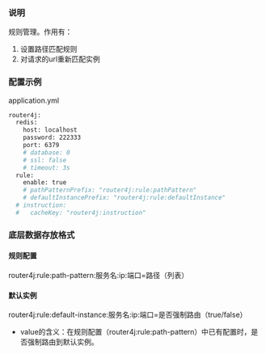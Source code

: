 ### 说明
规则管理。作用有：
1. 设置路径匹配规则
2. 对请求的url重新匹配实例

### 配置示例
application.yml

````bash
router4j:
  redis:
    host: localhost
    password: 222333
    port: 6379
    # database: 0
    # ssl: false
    # timeout: 3s
  rule:
    enable: true
    # pathPatternPrefix: "router4j:rule:pathPattern"
    # defaultInstancePrefix: "router4j:rule:defaultInstance"
  # instruction:
  #   cacheKey: "router4j:instruction"
````
### 底层数据存放格式
#### 规则配置
router4j:rule:path-pattern:服务名:ip:端口=路径（列表）
#### 默认实例
router4j:rule:default-instance:服务名:ip:端口=是否强制路由（true/false）
- value的含义：在规则配置（router4j:rule:path-pattern）中已有配置时，是否强制路由到默认实例。


